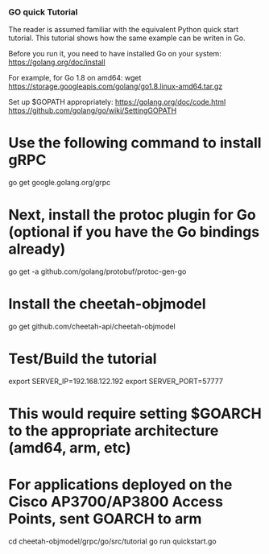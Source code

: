 ### GO quick Tutorial

The reader is assumed familiar with the equivalent Python quick start tutorial. This tutorial shows how the same example can be writen in Go.

Before you run it, you need to have installed Go on your system:
   https://golang.org/doc/install

For example, for Go 1.8 on amd64:
  wget https://storage.googleapis.com/golang/go1.8.linux-amd64.tar.gz


Set up $GOPATH appropriately:
   https://golang.org/doc/code.html
   https://github.com/golang/go/wiki/SettingGOPATH

# Use the following command to install gRPC
go get google.golang.org/grpc

# Next, install the protoc plugin for Go (optional if you have the Go bindings already)
go get -a github.com/golang/protobuf/protoc-gen-go

# Install the cheetah-objmodel
go get github.com/cheetah-api/cheetah-objmodel

# Test/Build the tutorial
export SERVER_IP=192.168.122.192
export SERVER_PORT=57777

# This would require setting $GOARCH to the appropriate architecture (amd64, arm, etc)
# For applications deployed on the Cisco AP3700/AP3800 Access Points, sent GOARCH to arm
cd cheetah-objmodel/grpc/go/src/tutorial
go run quickstart.go
